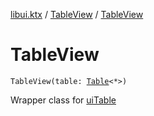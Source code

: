 [libui.ktx](../README.md) / [TableView](README.md) / [TableView](-table-view.md)

# TableView

`TableView(table: `[`Table`](../-table/README.md)`<*>)`

Wrapper class for [uiTable](../../libui/ui-table.md)

